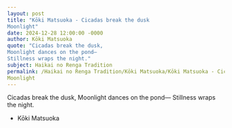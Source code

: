 ```yaml
---
layout: post
title: "Kōki Matsuoka - Cicadas break the dusk
Moonlight"
date: 2024-12-28 12:00:00 -0000
author: Kōki Matsuoka
quote: "Cicadas break the dusk,
Moonlight dances on the pond—
Stillness wraps the night."
subject: Haikai no Renga Tradition
permalink: /Haikai no Renga Tradition/Kōki Matsuoka/Kōki Matsuoka - Cicadas break the dusk
Moonlight
---
```


Cicadas break the dusk,
Moonlight dances on the pond—
Stillness wraps the night.

- Kōki Matsuoka
